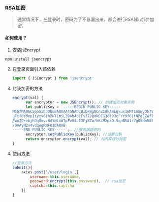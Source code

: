 ### RSA加密

> 通常情况下，在登录时，密码为了不暴漏出来，都会进行RSA(非对称)加密。

#### 如何使用？

1.  安装jsEncrypt

   ```javascript
   npm install jsencrypt
   ```

2. 在登录页面引入该依赖

   ```javascript
   import { JSEncrypt } from 'jsencrypt'
   ```

3. 封装加密的方法

   ```javascript
   encrypt(val) {
         var encryptor = new JSEncrypt(); // 创建加密对象实例
         let publicKey = `-----BEGIN PUBLIC KEY-----
   MIGfMA0GCSqGSIb3DQEBAQUAA4GNADCBiQKBgQCnZIdkAWLgkux1eMT1mSwyOb7V
   uTtfDYMepItVxy6IhZNT1mSLZ0Ab4b2FvJ7JQmkDEG38l9JcFYY9f61tNPaEZWfl
   FwoIC+vbjhQq8mvv6dYN1uWTpEeQ4L1JEj8Zm/kKLM2prOi5qnN5A1rVgQ5HmB5l
   /9AAyN2x4vdqegRNFQIDAQAB
   -----END PUBLIC KEY-----`;  //服务端提供的
         encryptor.setPublicKey(publicKey); //设置公钥
         return encryptor.encrypt(val); // 对内容进行加密
   }
   ```

4. 使用方法

   ```javascript
   //登录方法
   submit(){
       axios.post('/user/login',{
           username:this.username,
           password:encrypt(this.password),  // rsa加密
           captcha:this.captcha
       })
   }
   ```

